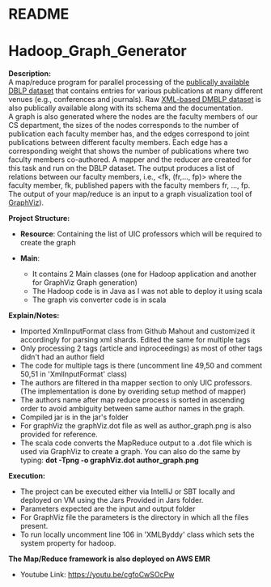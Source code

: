 # README #

# Hadoop_Graph_Generator #


**Description:**  
A map/reduce program for parallel processing of the [publically available DBLP dataset](https://dblp.uni-trier.de) that contains entries for various publications at many different venues (e.g., conferences and journals). Raw [XML-based DMBLP dataset](https://dblp.uni-trier.de/xml) is also publically available along with its schema and the documentation.  
A graph is also generated where the nodes are the faculty members of our CS department, the sizes of the nodes corresponds to the number of publication each faculty member has, and the edges correspond to joint publications between different faculty members. Each edge has a corresponding weight that shows the number of publications where two faculty members co-authored. A mapper and the reducer are created for this task and run on the DBLP dataset. The output produces a list of relations between our faculty members, i.e., <fk, (fr,..., fp)> where the faculty member, fk, published papers with the faculty members fr, ..., fp. The output of your map/reduce is an input to a graph visualization tool of [GraphViz](https://www.graphviz.org)).


**Project Structure:** 

- **Resource**: Containing the list of UIC professors which will be required to create the graph
    
- **Main**: 

    - It contains 2 Main classes (one for Hadoop application and another for GraphViz Graph generation)
    - The Hadoop code is in Java as I was not able to deploy it using scala
    - The graph vis converter code is in scala
    
**Explain/Notes:**

 - Imported XmlInputFormat class from Github Mahout and customized it accordingly for parsing xml shards. Edited the same for multiple tags
 - Only processing 2 tags (article and inproceedings) as most of other tags didn't had an author field 
 - The code for multiple tags is there (uncomment line 49,50 and comment 50,51 in 'XmlInputFormat' class)
 - The authors are filtered in tha mapper section to only UIC professors.(The implementation is done by overiding setup method of mapper)
 - The authors name after map reduce process is sorted in ascending order to avoid ambiguity between same author names in the graph.
 - Compiled jar is in the jar's folder
 - For graphViz the graphViz.dot file as well as author_graph.png is also provided for reference.
 - The scala code converts the MapReduce output to a .dot file which is used via GraphViz to create a graph. You can also do the same by typing: **dot -Tpng -o graphViz.dot author_graph.png**
 
**Execution:**

 - The project can be executed either via IntelliJ or SBT locally and deployed on VM using the Jars Provided in Jars folder.
 - Parameters expected are the input and output folder
 - For GraphViz file the parameters is the directory in which all the files present.
 - To run locally uncomment line 106 in 'XMLByddy' class which sets the system property for hadoop.
 
 
 **The Map/Reduce framework is also deployed on AWS EMR**
 
 - Youtube Link:  https://youtu.be/cgfoCwSOcPw
 
 
